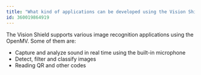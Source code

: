 ```yaml
---
title: "What kind of applications can be developed using the Vision Shield?"
id: 360019864919
---
```


The Vision Shield supports various image recognition applications using the OpenMV. Some of them are:

* Capture and analyze sound in real time using the built-in microphone
* Detect, filter and classify images
* Reading QR and other codes
